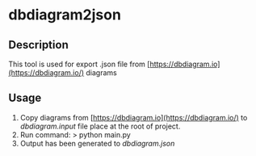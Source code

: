 # dbdiagram2json
## Description
This tool is used for export .json file from [https://dbdiagram.io](https://dbdiagram.io/) diagrams 
## Usage

 1. Copy diagrams from [https://dbdiagram.io](https://dbdiagram.io/) to *dbdiagram.input* file place at the root of project.
 2.  Run command:
    > python main.py
 3. Output has been generated to *dbdiagram.json*